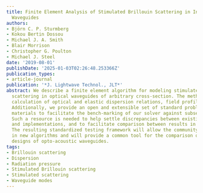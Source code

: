 ```yaml
---
title: Finite Element Analysis of Stimulated Brillouin Scattering in Integrated Photonic
  Waveguides
authors:
- Björn C. P. Sturmberg
- Kokou Bertin Dossou
- Michael J. A. Smith
- Blair Morrison
- Christopher G. Poulton
- Michael J. Steel
date: '2019-08-01'
publishDate: '2025-01-03T02:26:48.253366Z'
publication_types:
- article-journal
publication: '*J. Lightwave Technol., JLT*'
abstract: We describe a finite element algorithm for modeling stimulated Brillouin
  scattering in optical waveguides of arbitrary cross-section. The method allows rapid
  calculation of optical and elastic dispersion relations, field profiles, and gain.
  Additionally, we provide an open and extensible set of standard problems and reference
  materials to facilitate the bench-marking of our solver against subsequent tools.
  Such a resource is needed to help settle discrepancies between existing formulations
  and implementations, and to facilitate comparison between results in the literature.
  The resulting standardized testing framework will allow the community to gain confidence
  in new algorithms and will provide a common tool for the comparison of experimental
  designs of opto-acoustic waveguides.
tags:
- Brillouin scattering
- Dispersion
- Radiation pressure
- Stimulated Brillouin scattering
- Stimulated scattering
- Waveguide modes
---
```

